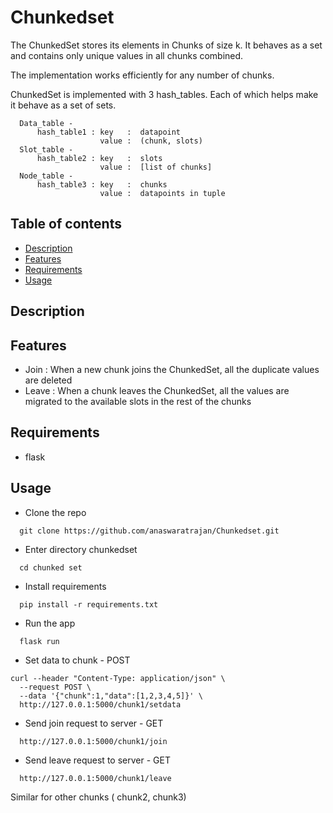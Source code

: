 # Chunkedset

The ChunkedSet stores its elements in Chunks of size k. It behaves as a set and contains only unique values in all chunks combined.

The implementation works efficiently for any number of chunks.

ChunkedSet is implemented with 3 hash_tables. Each of which helps make it behave as a set of sets.

      Data_table -
          hash_table1 : key   :  datapoint
                        value :  (chunk, slots)
      Slot_table -
          hash_table2 : key   :  slots
                        value :  [list of chunks]
      Node_table -
          hash_table3 : key   :  chunks
                        value :  datapoints in tuple


Table of contents
-------------
* [Description](#description)
* [Features](#features)
* [Requirements](#req)
* [Usage](#usage)

<a name="description"></a>
Description
-------------

<a name="features"></a>
Features
-------------
- Join : When a new chunk joins the ChunkedSet, all the duplicate values are deleted
- Leave : When a chunk leaves the ChunkedSet, all the values are migrated to the available slots in the rest of the chunks

<a name="req"></a>
Requirements
-------------
- flask

<a name="usage"></a>
Usage
-------------
- Clone the repo
```
  git clone https://github.com/anaswaratrajan/Chunkedset.git
```
- Enter directory chunkedset
```
  cd chunked set
```
- Install requirements
```
  pip install -r requirements.txt
```
- Run the app
```
  flask run
```
- Set data to chunk - POST
```
curl --header "Content-Type: application/json" \
  --request POST \
  --data '{"chunk":1,"data":[1,2,3,4,5]}' \
  http://127.0.0.1:5000/chunk1/setdata
```
- Send join request to server - GET
```
  http://127.0.0.1:5000/chunk1/join
```
- Send leave request to server - GET
```
  http://127.0.0.1:5000/chunk1/leave
```
 Similar for other chunks ( chunk2, chunk3)
